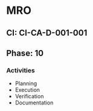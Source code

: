 # MRO

## CI: CI-CA-D-001-001
## Phase: 10

### Activities
- Planning
- Execution
- Verification
- Documentation
